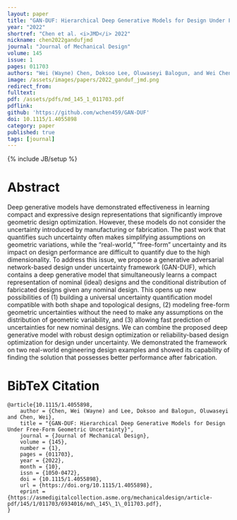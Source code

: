```yaml
---
layout: paper
title: "GAN-DUF: Hierarchical Deep Generative Models for Design Under Free-Form Geometric Uncertainty"
year: "2022"
shortref: "Chen et al. <i>JMD</i> 2022"
nickname: chen2022gandufjmd
journal: "Journal of Mechanical Design"
volume: 145
issue: 1
pages: 011703
authors: "Wei (Wayne) Chen, Doksoo Lee, Oluwaseyi Balogun, and Wei Chen"
image: /assets/images/papers/2022_ganduf_jmd.png
redirect_from: 
fulltext: 
pdf: /assets/pdfs/md_145_1_011703.pdf
pdflink: 
github: 'https://github.com/wchen459/GAN-DUF'
doi: 10.1115/1.4055898
category: paper
published: true
tags: [journal]
---
```

{% include JB/setup %}

# Abstract 

Deep generative models have demonstrated effectiveness in learning compact and expressive design representations that significantly improve geometric design optimization. However, these models do not consider the uncertainty introduced by manufacturing or fabrication. The past work that quantifies such uncertainty often makes simplifying assumptions on geometric variations, while the “real-world,” “free-form” uncertainty and its impact on design performance are difficult to quantify due to the high dimensionality. To address this issue, we propose a generative adversarial network-based design under uncertainty framework (GAN-DUF), which contains a deep generative model that simultaneously learns a compact representation of nominal (ideal) designs and the conditional distribution of fabricated designs given any nominal design. This opens up new possibilities of (1) building a universal uncertainty quantification model compatible with both shape and topological designs, (2) modeling free-form geometric uncertainties without the need to make any assumptions on the distribution of geometric variability, and (3) allowing fast prediction of uncertainties for new nominal designs. We can combine the proposed deep generative model with robust design optimization or reliability-based design optimization for design under uncertainty. We demonstrated the framework on two real-world engineering design examples and showed its capability of finding the solution that possesses better performance after fabrication.




# BibTeX Citation

```
@article{10.1115/1.4055898,
    author = {Chen, Wei (Wayne) and Lee, Doksoo and Balogun, Oluwaseyi and Chen, Wei},
    title = "{GAN-DUF: Hierarchical Deep Generative Models for Design Under Free-Form Geometric Uncertainty}",
    journal = {Journal of Mechanical Design},
    volume = {145},
    number = {1},
    pages = {011703},
    year = {2022},
    month = {10},
    issn = {1050-0472},
    doi = {10.1115/1.4055898},
    url = {https://doi.org/10.1115/1.4055898},
    eprint = {https://asmedigitalcollection.asme.org/mechanicaldesign/article-pdf/145/1/011703/6934016/md\_145\_1\_011703.pdf},
}
```
